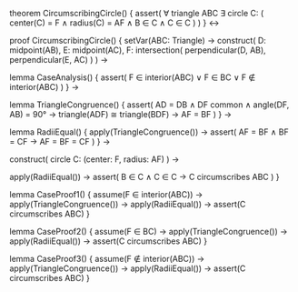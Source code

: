 theorem CircumscribingCircle() {
  assert(
    ∀ triangle ABC ∃ circle C: (
      center(C) = F ∧
      radius(C) = AF ∧
      B ∈ C ∧ C ∈ C
    )
  )
} ↔

proof CircumscribingCircle() {
  setVar(ABC: Triangle) →
  construct(
    D: midpoint(AB),
    E: midpoint(AC),
    F: intersection(
      perpendicular(D, AB),
      perpendicular(E, AC)
    )
  ) →

  lemma CaseAnalysis() {
    assert(
      F ∈ interior(ABC) ∨
      F ∈ BC ∨
      F ∉ interior(ABC)
    )
  } →

  lemma TriangleCongruence() {
    assert(
      AD = DB ∧
      DF common ∧
      angle(DF, AB) = 90° →
      triangle(ADF) ≅ triangle(BDF) →
      AF = BF
    )
  } →

  lemma RadiiEqual() {
    apply(TriangleCongruence()) →
    assert(
      AF = BF ∧
      BF = CF →
      AF = BF = CF
    )
  } →

  construct(
    circle C: (center: F, radius: AF)
  ) →

  apply(RadiiEqual()) →
  assert(
    B ∈ C ∧ C ∈ C →
    C circumscribes ABC
  )
}

lemma CaseProof1() {
  assume(F ∈ interior(ABC)) →
  apply(TriangleCongruence()) →
  apply(RadiiEqual()) →
  assert(C circumscribes ABC)
}

lemma CaseProof2() {
  assume(F ∈ BC) →
  apply(TriangleCongruence()) →
  apply(RadiiEqual()) →
  assert(C circumscribes ABC)
}

lemma CaseProof3() {
  assume(F ∉ interior(ABC)) →
  apply(TriangleCongruence()) →
  apply(RadiiEqual()) →
  assert(C circumscribes ABC)
}